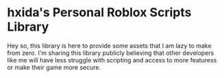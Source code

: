 # hxida's Personal Roblox Scripts Library

Hey so, this library is here to provide some assets that I am lazy to make from zero. I'm sharing this library publicly believing that other developers like me will have less struggle with scripting and access to more featuress or make their game more secure.
